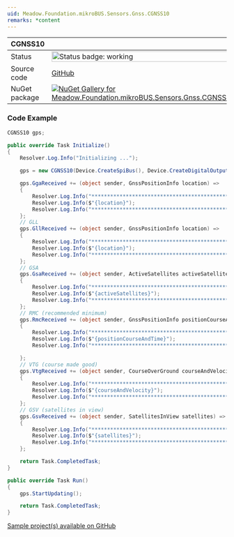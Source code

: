 ```yaml
---
uid: Meadow.Foundation.mikroBUS.Sensors.Gnss.CGNSS10
remarks: *content
---
```


| CGNSS10 | |
|--------|--------|
| Status | <img src="https://img.shields.io/badge/Working-brightgreen" style="width: auto; height: -webkit-fill-available;" alt="Status badge: working" /> |
| Source code | [GitHub](https://github.com/WildernessLabs/Meadow.Foundation.MikroBus/tree/main/Source/CGNSS10) |
| NuGet package | <a href="https://www.nuget.org/packages/Meadow.Foundation.mikroBUS.Sensors.Gnss.CGNSS10/" target="_blank"><img src="https://img.shields.io/nuget/v/Meadow.Foundation.mikroBUS.Sensors.Gnss.CGNSS10.svg?label=Meadow.Foundation.mikroBUS.Sensors.Gnss.CGNSS10" alt="NuGet Gallery for Meadow.Foundation.mikroBUS.Sensors.Gnss.CGNSS10" /></a> |
### Code Example

```csharp
CGNSS10 gps;

public override Task Initialize()
{
    Resolver.Log.Info("Initializing ...");

    gps = new CGNSS10(Device.CreateSpiBus(), Device.CreateDigitalOutputPort(Device.Pins.D14));

    gps.GgaReceived += (object sender, GnssPositionInfo location) =>
    {
        Resolver.Log.Info("*********************************************");
        Resolver.Log.Info($"{location}");
        Resolver.Log.Info("*********************************************");
    };
    // GLL
    gps.GllReceived += (object sender, GnssPositionInfo location) =>
    {
        Resolver.Log.Info("*********************************************");
        Resolver.Log.Info($"{location}");
        Resolver.Log.Info("*********************************************");
    };
    // GSA
    gps.GsaReceived += (object sender, ActiveSatellites activeSatellites) =>
    {
        Resolver.Log.Info("*********************************************");
        Resolver.Log.Info($"{activeSatellites}");
        Resolver.Log.Info("*********************************************");
    };
    // RMC (recommended minimum)
    gps.RmcReceived += (object sender, GnssPositionInfo positionCourseAndTime) =>
    {
        Resolver.Log.Info("*********************************************");
        Resolver.Log.Info($"{positionCourseAndTime}");
        Resolver.Log.Info("*********************************************");

    };
    // VTG (course made good)
    gps.VtgReceived += (object sender, CourseOverGround courseAndVelocity) =>
    {
        Resolver.Log.Info("*********************************************");
        Resolver.Log.Info($"{courseAndVelocity}");
        Resolver.Log.Info("*********************************************");
    };
    // GSV (satellites in view)
    gps.GsvReceived += (object sender, SatellitesInView satellites) =>
    {
        Resolver.Log.Info("*********************************************");
        Resolver.Log.Info($"{satellites}");
        Resolver.Log.Info("*********************************************");
    };

    return Task.CompletedTask;
}

public override Task Run()
{
    gps.StartUpdating();

    return Task.CompletedTask;
}

```

[Sample project(s) available on GitHub](https://github.com/WildernessLabs/Meadow.Foundation.MikroBus/tree/main/Source/CGNSS10/Sample/CGNSS10_Sample)

